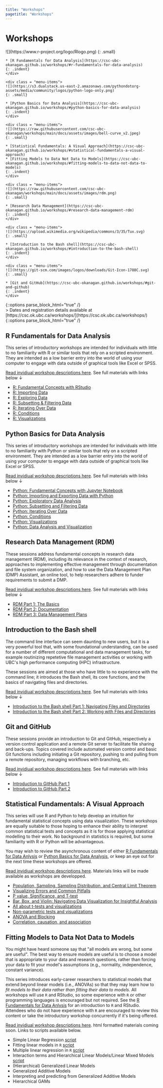 ```yaml
---
title: "Workshops"
pagetitle: "Workshops"
---
```


# Workshops

<div>
    <div class = "menu-items">
    ![](https://www.r-project.org/logo/Rlogo.png)
    {: .small}

    * [R Fundamentals for Data Analysis](https://csc-ubc-okanagan.github.io/workshops/#r-fundamentals-for-data-analysis)
    {: .indent}
    </div>

    <div class = "menu-items">
    ![](https://s3.dualstack.us-east-2.amazonaws.com/pythondotorg-assets/media/community/logos/python-logo-only.png)
    {: .small}

    * [Python Basics for Data Analysis](https://csc-ubc-okanagan.github.io/workshops/#python-basics-for-data-analysis)
    {: .indent}
    </div>

    <div class = "menu-items">
    ![](https://raw.githubusercontent.com/csc-ubc-okanagan/workshops/main/docs/assets/images/bell-curve_v2.jpeg)
    {: .small}

    * [Statistical Fundamentals: A Visual Approach](https://csc-ubc-okanagan.github.io/workshops/#statistical-fundamentals-a-visual-approach)
    * [Fitting Models to Data Not Data to Models](https://csc-ubc-okanagan.github.io/workshops/#fitting-models-to-data-not-data-to-models)
    {: .indent}
    </div>

    <div class = "menu-items">
    ![](https://raw.githubusercontent.com/csc-ubc-okanagan/workshops/main/docs/assets/images/rdm.png)
    {: .small}

    * [Research Data Management](https://csc-ubc-okanagan.github.io/workshops/#research-data-management-rdm)
    {: .indent}
    </div>

    <div class = "menu-items">
    ![](https://upload.wikimedia.org/wikipedia/commons/3/35/Tux.svg)
    {: .small}

    * [Introduction to the Bash shell](https://csc-ubc-okanagan.github.io/workshops/#introduction-to-the-bash-shell)
    {: .indent}
    </div>

    <div class = "menu-items">
    ![](https://git-scm.com/images/logos/downloads/Git-Icon-1788C.svg)
    {: .small}

    * [Git and GitHub](https://csc-ubc-okanagan.github.io/workshops/#git-and-github)
    {: .indent}
    </div>
</div>
{::options parse_block_html="true" /}

<div>
> Dates and registration details available at [https://csc.ok.ubc.ca/workshops/](https://csc.ok.ubc.ca/workshops/)
</div>
{::options parse_block_html="true" /}

## R Fundamentals for Data Analysis

This series of introductory workshops are intended for individuals with little to no familiarity with R or similar tools that rely on a scripted environment. They are intended as a low barrier entry into the world of using your computer to engage with data outside of graphical tools like Excel or SPSS.

[Read invidiual workshop descriptions here](https://github.com/csc-ubc-okanagan/workshops/blob/main/outlines/r-fundamentals-for-data-analysis.md). See full materials with links below &darr;

* [R: Fundamental Concepts with RStudio](R_fundamental-concepts-with-RStudio.html)
* [R: Importing Data](R_importing-data.html)
* [R: Exploring Data](R_exploring-data.html)
* [R: Subsetting & Filtering Data](R_subsetting-and-filtering-data.html)
* [R: Iterating Over Data](R_iterating-over-data.html)
* [R: Conditions](R_conditions.html)
* [R: Visualizations](R_visualization.html)

## Python Basics for Data Analysis

This series of introductory workshops are intended for individuals with little to no familiarity with Python or similar tools that rely on a scripted environment. They are intended as a low barrier entry into the world of using your computer to engage with data outside of graphical tools like Excel or SPSS.

[Read invidiual workshop descriptions here](https://github.com/csc-ubc-okanagan/workshops/blob/main/outlines/python-basics-for-data-analysis.md). See full materials with links below &darr;

* [Python: Fundamental Concepts with Jupyter Notebook](Python_fundamental-concepts-with-Jupyter-Notebook.html)
* [Python: Importing and Exporting Data with Python](Python_importing-data.html)
* [Python: Exploratory Data Analysis](Exploratory_Data_Analysis_Workshop3.html)
* [Python: Subsetting and Filtering Data](Subsetting_and_Filtering_Data_Workshop4.html)
* [Python: Iterating Over Data](Iterating_Over_Data_Workshop5.html)
* [Python: Conditions](Python_conditions.html)
* [Python: Visualizations](Python_Visualization.html)
* [Python: Data Analysis and Visualization](Workshop8_Visualization_continued.html)

## Research Data Management (RDM)

These sessions address fundamental concepts in research data management (RDM), including its relevance in the context of research, approaches to implementing effective management through documentation and file system organization, and how to use the Data Management Plan (DMP) Assistant, an online tool, to help researchers adhere to funder requirements to submit a DMP.

[Read invidiual workshop descriptions here](https://github.com/csc-ubc-okanagan/workshops/blob/main/outlines/rdm.md). See full materials with links below &darr;

* [RDM Part 1: The Basics](RDM_pt1-the-basics.html)
* [RDM Part 2: Documentation](RDM_pt2-documentation.html)
* [RDM Part 3: Data Management Plans](https://ubc-library-rc.github.io/rdm/content/06_Data_Management_Plan.html)

## Introduction to the Bash shell

The command line interface can seem daunting to new users, but it is a very powerful tool that, with some foundational understanding, can be used for a number of different computational and data management tasks, for example routinizing repetetive file management activities or working with UBC's high performance computing (HPC) infrastructure.

These sessions are aimed at those who have little to no experience with the command line; it introduces the Bash shell, its core functions, and the basics of navigating files and directories.

[Read invidiual workshop descriptions here](https://github.com/csc-ubc-okanagan/workshops/blob/main/outlines/bash-shell.md). See full materials with links below &darr;

* [Introduction to the Bash shell Part 1: Navigating Files and Directories](UNIX_pt1.html)
* [Introduction to the Bash shell Part 2: Working with Files and Directories](UNIX_pt2.html)

## Git and GitHub

These sessions provide an introduction to Git and GitHub, respectively a version control application and a remote Git server to facilitate file sharing and back-ups. Topics covered include automated version control and basic Git functions including initiating a Git repository, pushing to and pulling from a remote repository, managing workflows with branching, etc.

[Read invidiual workshop descriptions here](https://github.com/csc-ubc-okanagan/workshops/blob/main/outlines/git.md). See full materials with links below &darr;

* [Introduction to GitHub Part 1](Intro-GitHub-Part-1.html)
* [Introduction to GitHub Part 2](Intro-GitHub-Part-2.html)

## Statistical Fundamentals: A Visual Approach

This series will use R and Python to help develop an intuition for fundamental statistical concepts using data visualization. These workshops are equally suitable to those hoping to enhance their ability to interpret common statistical tests and concepts as it is for those applying statistical modelling to their work. No background in statistics is required, but some familiarity with R or Python will be advantageous. 

You may wish to review the asynchronous content of either [R Fundamentals for Data Anlysis](https://csc-ubc-okanagan.github.io/workshops/#r-fundamentals-for-data-analysis) or [Python Basics for Data Analysis](https://csc-ubc-okanagan.github.io/workshops/#python-basics-for-data-analysis), or keep an eye out for the next time these workshops are offered.

[Read invidiual workshop descriptions here](https://github.com/csc-ubc-okanagan/workshops/blob/main/outlines/statistical-fundamentals_a-visual-approach.md). Materials links will be made available as workshops are developped.

* [Population, Sampling, Sampling Distribution, and Central Limit Theorem](statistical-distribution-and-central-limit-theorem.html)
* [Visualizing Errors and Common Pitfalls](error-bars-and-misconceptions.html)
* [P value, Significance, and T-test](P_values.md)
* [Bar, Box, and Violin: Navigating Data Visualization for Insightful Analysis](Bar_Box_and_Violin_Navigating_Data_Visualization_for_Insightful_Analysis.html)
* [All about t-tests and visualizations](T_tests.html)
* [Non-parametric tests and visualizations](Non_parametric_tests.html)
* [ANOVA and Blocking](Anova_blocks.html)
* [Correlation, causation, and association](Correlation_Causation.html)

## Fitting Models to Data Not Data to Models

You might have heard someone say that "all models are wrong, but some are useful". The best way to ensure models are useful is to choose a model that is appropriate to your data and research questions, rather than forcing your data to fit your model's assumptions (e.g., normality, independence, constant variance).

This series introduces early-career researchers to statistical models that extend beyond linear models (i.e., ANOVAs) so that they may learn how to *fit models to their data rather than fitting their data to models*. All workshops will use `R` and RStudio, so some experience with `R` or other programming languages is encouraged but not required. See the [R Fundamentals for Data Anlysis](https://csc-ubc-okanagan.github.io/workshops/#r-fundamentals-for-data-analysis) for an introduction to `R` and RStudio. Attendees who do not have experience with `R` are encouraged to review this content or take the introductory workshop concurrently if it's being offered.

[Read invidiual workshop descriptions here](https://github.com/csc-ubc-okanagan/workshops/blob/main/outlines/fitting-models-to-data-not-data-to-models.md). html formatted materials coming soon. Links to scripts available below.

* Simple Linear Regression [script](https://github.com/csc-ubc-okanagan/ubco-csc-modeling-workshop/blob/main/R-scripts/1-simple-linear-regression.R)
* Fitting linear models in `R` [script](https://github.com/csc-ubc-okanagan/ubco-csc-modeling-workshop/blob/main/R-scripts/2-fitting-linear-models-in-R.R)
* Multiple linear regression in `R` [script](https://github.com/csc-ubc-okanagan/ubco-csc-modeling-workshop/blob/main/R-scripts/3-multiple-linear-regression.R)
* Interaction terms and Hierarchical Linear Models/Linear Mixed Models [script](https://github.com/csc-ubc-okanagan/ubco-csc-modeling-workshop/blob/main/R-scripts/4-hierarchical-linear-models.R)
* (Hierarchical) Generalized Linear Models
* Generalized Additive Models
* Interpreting and predicting from Generalized Additive Models
* Hierarchical GAMs
